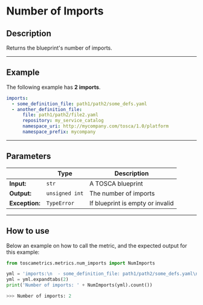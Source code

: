 # Number of Imports

## Description

Returns the blueprint's number of imports. 

---

## Example
The following example has **2 imports**.

``` yaml
imports:
  - some_definition_file: path1/path2/some_defs.yaml
  - another_definition_file:
      file: path1/path2/file2.yaml
      repository: my_service_catalog
      namespace_uri: http://mycompany.com/tosca/1.0/platform
      namespace_prefix: mycompany
```

---

## Parameters


|   | **Type** | **Description** |
|---|---|---|
**Input:**| `str`| A TOSCA blueprint|
**Output:**| `unsigned int`| The number of imports|
**Exception:**| `TypeError`| If blueprint is empty or invalid|

---

## How to use

Below an example on how to call the metric, and the expected output for this example:

```python
from toscametrics.metrics.num_imports import NumImports

yml = 'imports:\n  - some_definition_file: path1/path2/some_defs.yaml\n  - another_definition_file:\n      file: path1/path2/file2.yaml\n      repository: my_service_catalog\n      namespace_uri: http://mycompany.com/tosca/1.0/platform\n      namespace_prefix: mycompany'
yml = yml.expandtabs(2)
print('Number of imports: ' + NumImports(yml).count())

>>> Number of imports: 2
```
